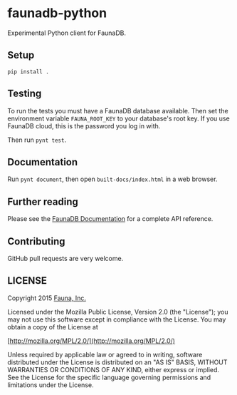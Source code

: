 # faunadb-python

Experimental Python client for FaunaDB.


## Setup

`pip install .`


## Testing

To run the tests you must have a FaunaDB database available.
Then set the environment variable `FAUNA_ROOT_KEY` to your database's root key.
If you use FaunaDB cloud, this is the password you log in with.

Then run `pynt test`.


## Documentation

Run `pynt document`, then open `built-docs/index.html` in a web browser.


## Further reading

Please see the [FaunaDB Documentation](https://faunadb.com/documentation) for
a complete API reference.


## Contributing

GitHub pull requests are very welcome.


## LICENSE

Copyright 2015 [Fauna, Inc.](https://faunadb.com/)

Licensed under the Mozilla Public License, Version 2.0 (the
"License"); you may not use this software except in compliance with
the License. You may obtain a copy of the License at

[http://mozilla.org/MPL/2.0/](http://mozilla.org/MPL/2.0/)

Unless required by applicable law or agreed to in writing, software
distributed under the License is distributed on an "AS IS" BASIS,
WITHOUT WARRANTIES OR CONDITIONS OF ANY KIND, either express or
implied. See the License for the specific language governing
permissions and limitations under the License.
